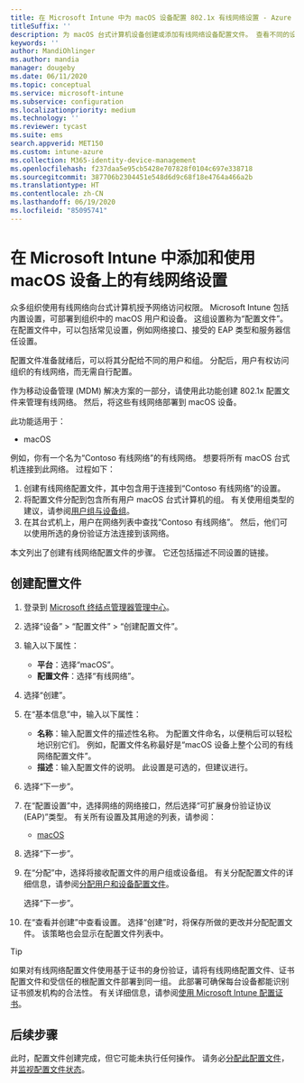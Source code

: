 ```yaml
---
title: 在 Microsoft Intune 中为 macOS 设备配置 802.1x 有线网络设置 - Azure | Microsoft Docs
titleSuffix: ''
description: 为 macOS 台式计算机设备创建或添加有线网络设备配置文件。 查看不同的设置，添加证书，选择 EAP 类型以及在 Microsoft Intune 中选择身份验证方法。
keywords: ''
author: MandiOhlinger
ms.author: mandia
manager: dougeby
ms.date: 06/11/2020
ms.topic: conceptual
ms.service: microsoft-intune
ms.subservice: configuration
ms.localizationpriority: medium
ms.technology: ''
ms.reviewer: tycast
ms.suite: ems
search.appverid: MET150
ms.custom: intune-azure
ms.collection: M365-identity-device-management
ms.openlocfilehash: f237daa5e95cb5428e707828f0104c697e338718
ms.sourcegitcommit: 387706b2304451e548d6d9c68f18e4764a466a2b
ms.translationtype: HT
ms.contentlocale: zh-CN
ms.lasthandoff: 06/19/2020
ms.locfileid: "85095741"
---
```

# <a name="add-and-use-wired-networks-settings-on-your-macos-devices-in-microsoft-intune"></a>在 Microsoft Intune 中添加和使用 macOS 设备上的有线网络设置

众多组织使用有线网络向台式计算机授予网络访问权限。 Microsoft Intune 包括内置设置，可部署到组织中的 macOS 用户和设备。 这组设置称为“配置文件”。 在配置文件中，可以包括常见设置，例如网络接口、接受的 EAP 类型和服务器信任设置。

配置文件准备就绪后，可以将其分配给不同的用户和组。 分配后，用户有权访问组织的有线网络，而无需自行配置。

作为移动设备管理 (MDM) 解决方案的一部分，请使用此功能创建 802.1x 配置文件来管理有线网络。 然后，将这些有线网络部署到 macOS 设备。

此功能适用于：

- macOS

例如，你有一个名为“Contoso 有线网络”的有线网络。 想要将所有 macOS 台式机连接到此网络。 过程如下：

1. 创建有线网络配置文件，其中包含用于连接到“Contoso 有线网络”的设置。
2. 将配置文件分配到包含所有用户 macOS 台式计算机的组。 有关使用组类型的建议，请参阅[用户组与设备组](device-profile-assign.md#user-groups-vs-device-groups)。
3. 在其台式机上，用户在网络列表中查找“Contoso 有线网络”。 然后，他们可以使用所选的身份验证方法连接到该网络。

本文列出了创建有线网络配置文件的步骤。 它还包括描述不同设置的链接。

## <a name="create-the-profile"></a>创建配置文件

1. 登录到 [Microsoft 终结点管理器管理中心](https://go.microsoft.com/fwlink/?linkid=2109431)。
2. 选择“设备” > “配置文件” > “创建配置文件”。
3. 输入以下属性：

    - **平台**：选择“macOS”。
    - **配置文件**：选择“有线网络”。

4. 选择“创建”。
5. 在“基本信息”中，输入以下属性：

    - **名称**：输入配置文件的描述性名称。 为配置文件命名，以便稍后可以轻松地识别它们。 例如，配置文件名称最好是“macOS 设备上整个公司的有线网络配置文件”。
    - **描述**：输入配置文件的说明。 此设置是可选的，但建议进行。

6. 选择“下一步”。
7. 在“配置设置”中，选择网络的网络接口，然后选择“可扩展身份验证协议(EAP)”类型。 有关所有设置及其用途的列表，请参阅：

    - [macOS](wired-network-settings-macos.md)

8. 选择“下一步”。
9. 在“分配”中，选择将接收配置文件的用户组或设备组。 有关分配配置文件的详细信息，请参阅[分配用户和设备配置文件](device-profile-assign.md)。

    选择“下一步”。

10. 在“查看并创建”中查看设置。 选择“创建”时，将保存所做的更改并分配配置文件。 该策略也会显示在配置文件列表中。

> [!TIP]
> 如果对有线网络配置文件使用基于证书的身份验证，请将有线网络配置文件、证书配置文件和受信任的根配置文件部署到同一组。 此部署可确保每台设备都能识别证书颁发机构的合法性。 有关详细信息，请参阅[使用 Microsoft Intune 配置证书](../protect/certificates-configure.md)。

## <a name="next-steps"></a>后续步骤

此时，配置文件创建完成，但它可能未执行任何操作。 请务必[分配此配置文件](device-profile-assign.md)，并[监视配置文件状态](device-profile-monitor.md)。
